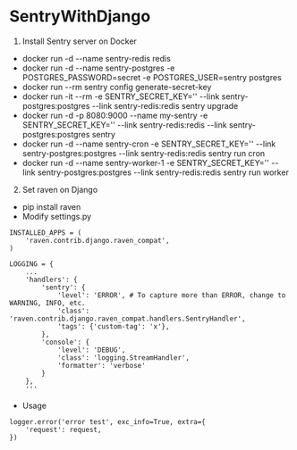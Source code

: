 # SentryWithDjango

1. Install Sentry server on Docker
 * docker run -d --name sentry-redis redis
 * docker run -d --name sentry-postgres -e POSTGRES_PASSWORD=secret -e POSTGRES_USER=sentry postgres
 * docker run --rm sentry config generate-secret-key
 * docker run -it --rm -e SENTRY_SECRET_KEY='<secret-key>' --link sentry-postgres:postgres --link sentry-redis:redis sentry upgrade
 * docker run -d -p 8080:9000 --name my-sentry -e SENTRY_SECRET_KEY='<secret-key>' --link sentry-redis:redis --link sentry-postgres:postgres sentry
 * docker run -d --name sentry-cron -e SENTRY_SECRET_KEY='<secret-key>' --link sentry-postgres:postgres --link sentry-redis:redis sentry run cron
 * docker run -d --name sentry-worker-1 -e SENTRY_SECRET_KEY='<secret-key>' --link sentry-postgres:postgres --link sentry-redis:redis sentry run worker


2. Set raven on Django
 * pip install raven
 * Modify settings.py
```
INSTALLED_APPS = (
    'raven.contrib.django.raven_compat',
)

LOGGING = {
    ...
    'handlers': {
        'sentry': {
            'level': 'ERROR', # To capture more than ERROR, change to WARNING, INFO, etc.
            'class': 'raven.contrib.django.raven_compat.handlers.SentryHandler',
            'tags': {'custom-tag': 'x'},
        },
        'console': {
            'level': 'DEBUG',
            'class': 'logging.StreamHandler',
            'formatter': 'verbose'
        }
    },
    '''
```

 * Usage
```
logger.error('error test', exc_info=True, extra={
    'request': request,
})
```


